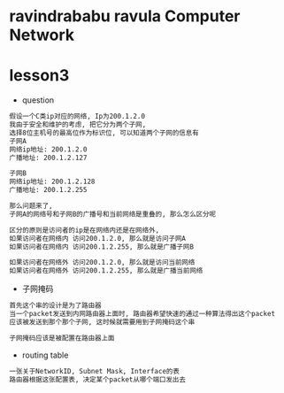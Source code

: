 ravindrababu ravula Computer Network
====================================

# lesson3

* question
 
```txt
假设一个C类ip对应的网络, Ip为200.1.2.0
我由于安全和维护的考虑, 把它分为两个子网,
选择8位主机号的最高位作为标识位, 可以知道两个子网的信息有
子网A
网络ip地址: 200.1.2.0
广播地址: 200.1.2.127

子网B
网络ip地址: 200.1.2.128
广播地址: 200.1.2.255

那么问题来了,
子网A的网络号和子网B的广播号和当前网络是重叠的, 那么怎么区分呢

区分的原则是访问者的ip是在网络内还是在网络外,
如果访问者在网络内 访问200.1.2.0, 那么就是访问子网A
如果访问者在网络内 访问200.1.2.255, 那么就是广播子网B

如果访问者在网络外 访问200.1.2.0, 那么就是访问当前网络
如果访问者在网络外 访问200.1.2.255, 那么就是广播当前网络
```

* 子网掩码

```txt
首先这个串的设计是为了路由器
当一个packet发送到内网路由器上面时, 路由器希望快速的通过一种算法得出这个packet
应该被发送到那个那个子网, 这时候就需要用到子网掩码这个串

子网掩码应该是被配置在路由器上面
```

* routing table

```txt
一张关于NetworkID, Subnet Mask, Interface的表
路由器根据这张配置表, 决定某个packet从哪个端口发出去
```